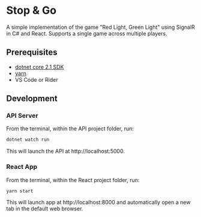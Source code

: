 # Stop & Go

A simple implementation of the game "Red Light, Green Light" using SignalR in C# and React.
Supports a single game across multiple players.

## Prerequisites
- [dotnet core 2.1 SDK](https://dotnet.microsoft.com/download/dotnet-core/2.1)
- [yarn](https://yarnpkg.com)
- VS Code or Rider

## Development

### API Server
From the terminal, within the API project folder, run:
```sh
dotnet watch run
```

This will launch the API at http://localhost:5000.

### React App

From the terminal, within the React project folder, run:
```
yarn start
```
This will launch app at http://localhost:8000 and automatically open a new tab in the default web browser.
